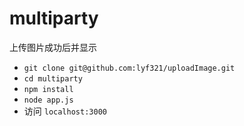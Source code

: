 # multiparty

上传图片成功后并显示


* ``git clone git@github.com:lyf321/uploadImage.git``
* ``cd multiparty``
* ``npm install``
* ``node app.js``
* 访问 ``localhost:3000``